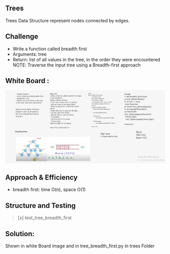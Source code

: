 ## Trees
Trees Data Structure represent nodes connected by edges.

## Challenge
- Write a function called breadth first
- Arguments: tree
- Return: list of all values in the tree, in the order they were encountered
NOTE: Traverse the input tree using a Breadth-first approach

## White Board :
![](breadth-first.PNG)

## Approach & Efficiency
- breadth first: time O(n), space O(1)



## Structure and Testing

> [x] test_tree_breadth_first


## Solution:

Shown in white Board image and in tree_breadth_first.py in trees
Folder
